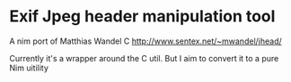 # Exif Jpeg header manipulation tool

A nim port of Matthias Wandel C 
http://www.sentex.net/~mwandel/jhead/

Currently it's a wrapper around the C util. But I aim to convert it to a pure Nim uitility